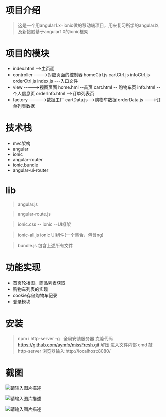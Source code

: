 # 项目介绍
>这是一个用angular1.x+ionic做的移动端项目，用来复习所学的angular以及新接触基于angular1.0的ionic框架

# 项目的模块
 - index.html -->主页面
 - controller ---->对应页面的控制器
 	homeCtrl.js
	cartCtrl.js
	infoCtrl.js
	orderCtrl.js
	index.js ---入口文件
 - view ----->视图页面
 	home.hml --首页
	cart.html -- 购物车页
	info.html -- 个人信息页
	orderInfo.html -->订单列表页
 - factory ------>数据工厂
	cartData.js -->购物车数据
	orderData.js --->订单列表数据

# 技术栈
 - mvc架构
 - angular
 - ionic
 - angular-router
 - ionic.bundle
 - angular-ui-router
 
# lib

>angular.js

>angular-route.js

>ionic.css -- ionic --UI框架

>ionic-all.js ionic UI组件(一个集合，包含ng)

>bundle.js 包含上述所有文件
 
 
# 功能实现
 - 首页轮播图，商品列表获取
 - 购物车列表的实现
 - cookie存储购物车记录
 - 登录模块
 
# 安装
> npm i http-server -g   全局安装服务器
> 克隆代码 https://github.com/aymfx/missFresh.git
>解压 进入文件内部
>cmd 敲 http-server
>浏览器输入:http://localhost:8080/
 
 # 截图 
![请输入图片描述][1]


![请输入图片描述][2]


![请输入图片描述][3]


  [1]: http://www.aymfx.cn/liuyang/show/missfresh/a.jpg
  [2]: http://www.aymfx.cn/liuyang/show/missfresh/b.jpg
  [3]: http://www.aymfx.cn/liuyang/show/missfresh/c.jpg
  
 
     

	
